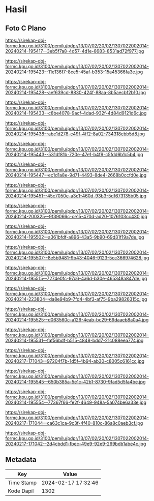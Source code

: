 # Hasil

## Foto C Plano

https://sirekap-obj-formc.kpu.go.id/3100/pemilu/pdpr/13/07/02/20/02/1307022002014-20240214-195417--3eb5f7a8-4d57-4d1e-8683-8531ad72f977.jpg

https://sirekap-obj-formc.kpu.go.id/3100/pemilu/pdpr/13/07/02/20/02/1307022002014-20240214-195423--11e136f7-8ce5-45af-b353-15a45366fa3e.jpg

https://sirekap-obj-formc.kpu.go.id/3100/pemilu/pdpr/13/07/02/20/02/1307022002014-20240214-195428--aef639cd-8830-424f-88aa-8b5aecbf2b10.jpg

https://sirekap-obj-formc.kpu.go.id/3100/pemilu/pdpr/13/07/02/20/02/1307022002014-20240214-195433--c8be4078-9acf-4dad-932f-4d84d9121d6c.jpg

https://sirekap-obj-formc.kpu.go.id/3100/pemilu/pdpr/13/07/02/20/02/1307022002014-20240214-195438--abc1d278-c49f-4ff2-8a02-734318ebb5d8.jpg

https://sirekap-obj-formc.kpu.go.id/3100/pemilu/pdpr/13/07/02/20/02/1307022002014-20240214-195443--531df81b-720e-47e1-b4f9-c5fdd6b1c5b4.jpg

https://sirekap-obj-formc.kpu.go.id/3100/pemilu/pdpr/13/07/02/20/02/1307022002014-20240214-195447--ec1d1a8e-9d71-4493-8de4-2668b0ccfd0e.jpg

https://sirekap-obj-formc.kpu.go.id/3100/pemilu/pdpr/13/07/02/20/02/1307022002014-20240214-195451--45c7050e-a3c1-460d-93b3-5df673135b05.jpg

https://sirekap-obj-formc.kpu.go.id/3100/pemilu/pdpr/13/07/02/20/02/1307022002014-20240214-200325--9f39066c-ce15-470d-ad20-1076103cc430.jpg

https://sirekap-obj-formc.kpu.go.id/3100/pemilu/pdpr/13/07/02/20/02/1307022002014-20240214-195502--a361bfdf-a896-43a5-9b90-69d31f19a7de.jpg

https://sirekap-obj-formc.kpu.go.id/3100/pemilu/pdpr/13/07/02/20/02/1307022002014-20240214-195507--8e5b9481-9b43-4046-9123-5cc366974628.jpg

https://sirekap-obj-formc.kpu.go.id/3100/pemilu/pdpr/13/07/02/20/02/1307022002014-20240214-195515--7274e0fc-97c6-4a6d-b30e-465348a847de.jpg

https://sirekap-obj-formc.kpu.go.id/3100/pemilu/pdpr/13/07/02/20/02/1307022002014-20240214-223804--da8e94b9-7fd4-4bf3-af75-9ba29826315c.jpg

https://sirekap-obj-formc.kpu.go.id/3100/pemilu/pdpr/13/07/02/20/02/1307022002014-20240214-195525--d063560c-a126-4eab-bc29-69daaeb8a0a4.jpg

https://sirekap-obj-formc.kpu.go.id/3100/pemilu/pdpr/13/07/02/20/02/1307022002014-20240214-195531--faf56bdf-b515-4848-bdd7-21c088eea774.jpg

https://sirekap-obj-formc.kpu.go.id/3100/pemilu/pdpr/13/07/02/20/02/1307022002014-20240217-171043--97204f7b-1d5f-4b94-ab30-c8005c6161cc.jpg

https://sirekap-obj-formc.kpu.go.id/3100/pemilu/pdpr/13/07/02/20/02/1307022002014-20240214-195545--650b385a-5e1c-42b1-8730-9fad5d5fa4be.jpg

https://sirekap-obj-formc.kpu.go.id/3100/pemilu/pdpr/13/07/02/20/02/1307022002014-20240214-195554--77367f66-fe2f-4649-948a-5a074be6a33e.jpg

https://sirekap-obj-formc.kpu.go.id/3100/pemilu/pdpr/13/07/02/20/02/1307022002014-20240217-171044--ca63c1ca-9c3f-4f40-810c-86a8c0aeb3cf.jpg

https://sirekap-obj-formc.kpu.go.id/3100/pemilu/pdpr/13/07/02/20/02/1307022002014-20240217-171042--2d4cbdd1-fbec-49e9-92e9-269bdb1abe4c.jpg


## Metadata

| Key        | Value               |
| ---------- | ------------------- |
| Time Stamp | 2024-02-17 17:32:46 |
| Kode Dapil | 1302                |



